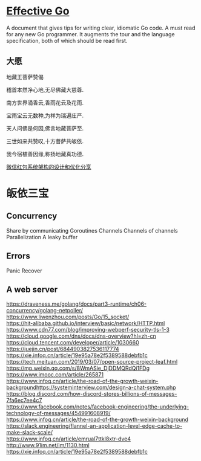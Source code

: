 # [Effective Go](https://golang.google.cn/doc/effective_go)
A document that gives tips for writing clear, idiomatic Go code. A must read for any new Go programmer. It augments the tour and the language specification, both of which should be read first.
## 大愿
地藏王菩萨赞偈

稽首本然净心地,无尽佛藏大慈尊.

南方世界涌香云,香雨花云及花雨.

宝雨宝云无数种,为祥为瑞遍庄严.

天人问佛是何因,佛言地藏菩萨至.

三世如来共赞叹,十方菩萨共皈依.

我今宿植善因缘,称扬地藏真功德.

[微信红包系统架构的设计和优化分享](https://www.cnblogs.com/chinanetwind/articles/9460820.html)




# 皈依三宝
## Concurrency
Share by communicating
Goroutines
Channels
Channels of channels
Parallelization
A leaky buffer
## Errors
Panic
Recover
## A web server

https://draveness.me/golang/docs/part3-runtime/ch06-concurrency/golang-netpoller/  
https://www.liwenzhou.com/posts/Go/15_socket/  
https://hit-alibaba.github.io/interview/basic/network/HTTP.html  
https://www.cdn77.com/blog/improving-webperf-security-tls-1-3  
https://cloud.google.com/dns/docs/dns-overview?hl=zh-cn  
https://cloud.tencent.com/developer/article/1030660  
https://juejin.cn/post/6844903827536117774  
https://xie.infoq.cn/article/19e95a78e2f5389588debfb1c  
https://tech.meituan.com/2019/03/07/open-source-project-leaf.html  
https://mp.weixin.qq.com/s/8WmASie_DjDDMQRdQi1FDg  
https://www.imooc.com/article/265871  
https://www.infoq.cn/article/the-road-of-the-growth-weixin-backgroundhttps://systeminterview.com/design-a-chat-system.php  
https://blog.discord.com/how-discord-stores-billions-of-messages-7fa6ec7ee4c7  
https://www.facebook.com/notes/facebook-engineering/the-underlying-technology-of-messages/454991608919/  
https://www.infoq.cn/article/the-road-of-the-growth-weixin-background  
https://slack.engineering/flannel-an-application-level-edge-cache-to-make-slack-scale/  
https://www.infoq.cn/article/emrual7ttkl8xtr-dve4  
http://www.91im.net/im/1130.html  
https://xie.infoq.cn/article/19e95a78e2f5389588debfb1c  


